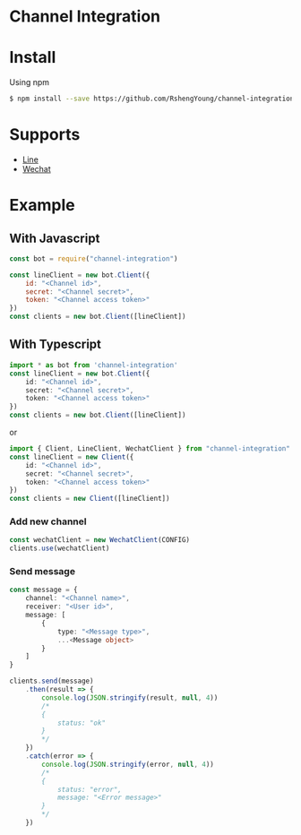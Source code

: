 Channel Integration
===========

# Install
Using npm
```sh
$ npm install --save https://github.com/RshengYoung/channel-integration.git
```

# Supports
* [Line](https://github.com/RshengYoung/channel-integration/blob/master/src/line)
* [Wechat](https://github.com/RshengYoung/channel-integration/blob/master/src/wechat)

# Example

## With Javascript
```js
const bot = require("channel-integration")

const lineClient = new bot.Client({
    id: "<Channel id>",
    secret: "<Channel secret>",
    token: "<Channel access token>"
})
const clients = new bot.Client([lineClient])
```

## With Typescript
```ts
import * as bot from 'channel-integration'
const lineClient = new bot.Client({
    id: "<Channel id>",
    secret: "<Channel secret>",
    token: "<Channel access token>"
})
const clients = new bot.Client([lineClient])
```
or
```ts
import { Client, LineClient, WechatClient } from "channel-integration"
const lineClient = new Client({
    id: "<Channel id>",
    secret: "<Channel secret>",
    token: "<Channel access token>"
})
const clients = new Client([lineClient])
```

### Add new channel
```ts
const wechatClient = new WechatClient(CONFIG)
clients.use(wechatClient)
```

### Send message
```ts
const message = {
    channel: "<Channel name>",
    receiver: "<User id>",
    message: [
        {
            type: "<Message type>",
            ...<Message object>
        }
    ]
}

clients.send(message)
    .then(result => {
        console.log(JSON.stringify(result, null, 4))
        /*
        {
            status: "ok"
        }
        */
    })
    .catch(error => {
        console.log(JSON.stringify(error, null, 4))
        /*
        {
            status: "error",
            message: "<Error message>"
        }
        */
    })
```